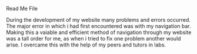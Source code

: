 Read Me File

During the development of my website many problems and errors occurred. The major error in which i had first encountered was with my navigation bar. Making this a vaiable and efficient method of navigation through my website was a tall order for me, as when i tried to fix one problem another would arise. I overcame this with the help of my peers and tutors in labs.